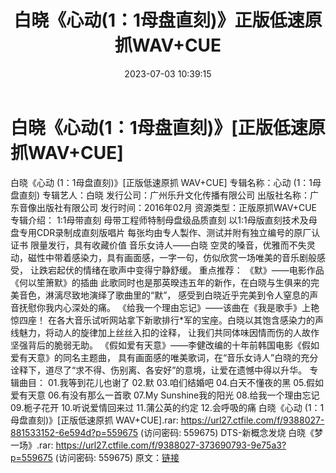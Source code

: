 ﻿---
title: 白晓《心动(1：1母盘直刻)》正版低速原抓WAV+CUE
date: 2023-07-03 10:39:15
categories: WAV车载音乐、镜像
tags: 华语中文
---
# 白晓《心动(1：1母盘直刻)》[正版低速原抓WAV+CUE]

白晓《心动 (1：1母盘直刻)》[正版低速原抓 WAV+CUE]
专辑名称：心动 (1：1母盘直刻)
专辑艺人：白晓
发行公司：广州乐升文化传播有限公司
出版社名称：广东音像出版社有限公司
发行时间：2016年02月
资源类型：正版原抓WAV+CUE
专辑介绍：
1:1母带直刻
母带工程师特制母盘级品质直刻
以1:1母版直刻技术及母盘专用CDR录制成直刻版唱片
每张均由专人製作、测试并附有独立编号的原厂认证书
限量发行，具有收藏价值
音乐女诗人——白晓
空灵的嗓音，优雅而不失灵动，磁性中带着感染力，具有画面感，一字一句，仿似欣赏一场唯美的音乐剧般感受，
让跌宕起伏的情绪在歌声中变得宁静舒缓。
重点推荐：
《默》——电影作品《何以笙箫默》的插曲
此歌同时也是那英暌违五年的新作，在白晓与生俱来的完美音色，淋漓尽致地演绎了歌曲里的“默”，
感受到白晓近乎完美到令人窒息的声音抚慰你我内心深处的痛。
《给我一个理由忘记》——该曲在《我是歌手》上艳惊四座！
在各大音乐试听网站拿下新歌排行*军的宝座。白晓以其饱含感染力的声线魅力，将动人的旋律加上丝丝入扣的诠释，
让我们共同体味因情而伤的人故作坚强背后的脆弱无助。
《假如爱有天意》——李健改编的十年前韩国电影《假如爱有天意》的同名主题曲，
具有画面感的唯美歌词，在“音乐女诗人”白晓的充分诠释下，道尽了“求不得、伤别离、各安好”的意境，让爱在遗憾中得以升华。
专辑曲目：
01.我等到花儿也谢了
02.默
03.咱们结婚吧
04.白天不懂夜的黑
05.假如爱有天意
06.有没有那么一首歌
07.My Sunshine我的阳光
08.给我一个理由忘记
09.栀子花开
10.听说爱情回来过
11.蒲公英的约定
12.会呼吸的痛
白晓《心动 (1：1母盘直刻)》[正版低速原抓 WAV+CUE].rar: https://url27.ctfile.com/f/9388027-881533152-6e594d?p=559675
(访问密码: 559675)
DTS-新概念发烧 白晓《梦一场》.rar: https://url27.ctfile.com/f/9388027-373690793-9e75a3?p=559675
(访问密码: 559675)
原文：[链接](https://blog.sina.com.cn/s/blog_1647c7e76010312jn.html)